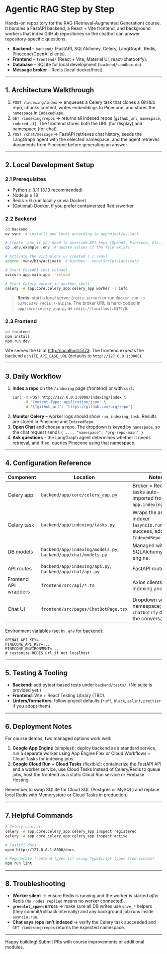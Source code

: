 # Agentic RAG Step by Step

Hands-on repository for the RAG (Retrieval-Augmented Generation) course. It bundles a FastAPI backend, a React + Vite frontend, and background workers that index GitHub repositories so the chatbot can answer repository-specific questions.

- **Backend** – `backend/` (FastAPI, SQLAlchemy, Celery, LangGraph, Redis, Pinecone/OpenAI clients).
- **Frontend** – `frontend/` (React + Vite, Material UI, react-chatbotify).
- **Database** – SQLite for local development (`backend/sandbox.db`).
- **Message broker** – Redis (local docker/host).

---

## 1. Architecture Walkthrough

1. `POST /indexing/index` → enqueues a Celery task that clones a GitHub repo, chunks content, writes embeddings to Pinecone, and stores the `namespace` in `IndexedRepo`.
2. `GET /indexing/repos` → returns all indexed repos (`github_url`, `namespace`, `indexed_at`). The frontend stores both the URL (for display) and namespace (for chat).
3. `POST /chat/message` → FastAPI retrieves chat history, seeds the LangGraph agent with the selected namespace, and the agent retrieves documents from Pinecone before generating an answer.


---

## 2. Local Development Setup

### 2.1 Prerequisites

- Python ≥ 3.11 (3.13 recommended)
- Node.js ≥ 18
- Redis ≥ 6 (run locally or via Docker)
- (Optional) Docker, if you prefer containerized Redis/worker

### 2.2 Backend

```bash
cd backend
uv sync  # installs and locks according to pyproject/uv.lock

# Create .env if you need to override API keys (OpenAI, Pinecone, etc.)
cp .env.example .env  # update values if the file exists

# Activate the virtualenv uv created (./.venv)
source .venv/bin/activate  # Windows: .venv\Scripts\activate

# Start FastAPI (hot reload)
uvicorn app.main:app --reload

# Start Celery worker in another shell
celery -A app.core.celery_app:celery_app worker -l info
```

> **Redis**: start a local server (`redis-server`) or run `docker run -p 6379:6379 redis:7-alpine`. The broker URL is hard-coded in `app/core/celery_app.py` as `redis://localhost:6379/0`.

### 2.3 Frontend

```bash
cd frontend
npm install
npm run dev
```

Vite serves the UI at <http://localhost:5173>. The frontend expects the backend at `VITE_API_BASE_URL` (defaults to `http://127.0.0.1:8000`).

---

## 3. Daily Workflow

1. **Index a repo** on the `/indexing` page (frontend) or with `curl`:
   ```bash
   curl -X POST http://127.0.0.1:8000/indexing/index \
        -H 'Content-Type: application/json' \
        -d '{"github_url": "https://github.com/org/repo"}'
   ```
2. **Monitor Celery** – worker logs should show `run_indexing_task`. Results are stored in Pinecone and `IndexedRepo`.
3. **Open Chat** and choose a repo. The dropdown is keyed by `namespace`, so the chat request sends `{ ..., "namespace": "org-repo-main" }`.
4. **Ask questions** – the LangGraph agent determines whether it needs retrieval, and if so, queries Pinecone using that namespace.

---

## 4. Configuration Reference

| Component | Location | Notes |
|-----------|----------|-------|
| Celery app | `backend/app/core/celery_app.py` | Broker = Redis, tasks auto-imported from `app.indexing.tasks`. |
| Celery task | `backend/app/indexing/tasks.py` | Wraps the async indexer (`asyncio.run`). On success, adds `IndexedRepo` entry. |
| DB models | `backend/app/indexing/models.py`, `backend/app/chat/models.py` | Managed with SQLAlchemy async engine. |
| API routes | `backend/app/indexing/api.py`, `backend/app/chat/api.py` | FastAPI routers. |
| Frontend API wrappers | `frontend/src/api/*.ts` | Axios clients for indexing and chat. |
| Chat UI | `frontend/src/pages/ChatBotPage.tsx` | Dropdown selects namespace; `react-chatbotify` drives the conversation. |

Environment variables (set in `.env` for backend):

```env
OPENAI_API_KEY=...
PINECONE_API_KEY=...
PINECONE_ENVIRONMENT=...
# customize REDIS url if not localhost
``` 

---

## 5. Testing & Tooling

- **Backend**: add pytest-based tests under `backend/tests/`. (No suite is provided yet.)
- **Frontend**: Vite + React Testing Library (TBD).
- **Linters/formatters**: follow project defaults (`ruff`, `black`, `eslint`, `prettier` if you adopt them).

---

## 6. Deployment Notes

For course demos, two managed options work well:

1. **Google App Engine** (simplest): deploy backend as a standard service, run a separate worker using App Engine Flex or Cloud Workflows + Cloud Tasks for indexing jobs.
2. **Google Cloud Run + Cloud Tasks** (flexible): containerize the FastAPI API and a worker service, use Cloud Tasks instead of Celery/Redis to queue jobs, host the frontend as a static Cloud Run service or Firebase Hosting.

Remember to swap SQLite for Cloud SQL (Postgres or MySQL) and replace local Redis with Memorystore or Cloud Tasks in production.

---

## 7. Helpful Commands

```bash
# Celery control
celery -A app.core.celery_app:celery_app inspect registered
celery -A app.core.celery_app:celery_app inspect active

# FastAPI docs
open http://127.0.0.1:8000/docs

# Regenerate frontend types (if using TypeScript types from schema)
npm run lint
```

---

## 8. Troubleshooting

- **Worker silent** → ensure Redis is running and the worker is started *after* Redis (`No nodes replied` means no worker connected).
- **`greenlet_spawn` errors** → make sure all DB writes use `save_*` helpers (they commit/rollback internally) and any background job runs inside `asyncio.run`.
- **Chat says repo isn’t indexed** → verify the Celery task succeeded and `GET /indexing/repos` returns the expected namespace.

---

Happy building! Submit PRs with course improvements or additional modules.
